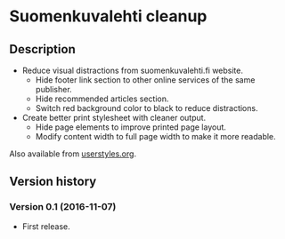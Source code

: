# Suomenkuvalehti cleanup

## Description

- Reduce visual distractions from suomenkuvalehti.fi website.
  - Hide footer link section to other online services of the same publisher.
  - Hide recommended articles section.
  - Switch red background color to black to reduce distractions.
- Create better print stylesheet with cleaner output.
  - Hide page elements to improve printed page layout.
  - Modify content width to full page width to make it more readable.

Also available from [userstyles.org](https://userstyles.org/styles/134887/suomenkuvalehti-cleanup).


## Version history

### Version 0.1 (2016-11-07)
- First release.
